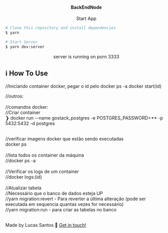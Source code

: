 <h4 align="center">
  BackEndNode
</h4>

<p align="center">
Start App
<p>

```bash
# Clone this repository and install dependencies
$ yarn

# Start Server
$ yarn dev:server
```
<p align="center">
server is running on porn 3333
<p>

## :information_source: How To Use
//Iniciando container docker, pegar o id pelo docker ps -a
docker start(id)
<br>

//outros: <br>
<br>
//comandos docker:
<br>
//Criar container
<br>
❯ docker run --name gostack_postgres -e POSTGRES_PASSWORD=\*\* -p 5432:5432 -d postgres

<br>
//verificar imagens docker que estão sendo executadas
<br>
docker ps
<br>

<br>
//lista todos os container da máquina
<br>
//docker ps -a
<br>

<br>
//Verificar os logs de um container
<br>
//docker logs:(id)
<br>

<br>
//Atualizar tabela
<br>
//Necessário que o banco de dados esteja UP
<br>
//yarn migration:revert - Para reverter a última alteração (pode ser executada em sequencia quantas vezes for necessário)
<br>
//yarn migration:run - para criar as tabelas no banco
<br>
<br>

Made by Lucas Santos :wave: [Get in touch!](https://www.linkedin.com/in/lucasmk/)
